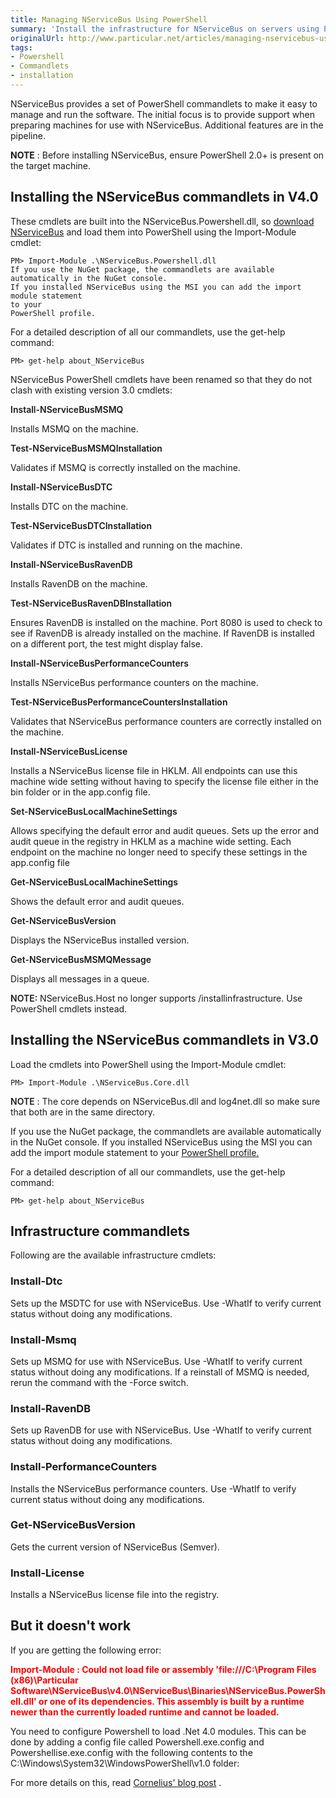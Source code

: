 ```yaml
---
title: Managing NServiceBus Using PowerShell
summary: 'Install the infrastructure for NServiceBus on servers using PowerShell commandlets. '
originalUrl: http://www.particular.net/articles/managing-nservicebus-using-powershell
tags:
- Powershell
- Commandlets
- installation
---
```


NServiceBus provides a set of PowerShell commandlets to make it easy to manage and run the software. The initial focus is to provide support when preparing machines for use with NServiceBus. Additional features are in the pipeline.

**NOTE** : Before installing NServiceBus, ensure PowerShell 2.0+ is present on the target machine.

Installing the NServiceBus commandlets in V4.0
----------------------------------------------

These cmdlets are built into the NServiceBus.Powershell.dll, so
[download NServiceBus](http://particular.net/downloads) and load them into PowerShell using the Import-Module cmdlet:

    PM> Import-Module .\NServiceBus.Powershell.dll
    If you use the NuGet package, the commandlets are available automatically in the NuGet console. 
    If you installed NServiceBus using the MSI you can add the import module statement 
    to your 
    PowerShell profile.


For a detailed description of all our commandlets, use the get-help command:


    PM> get-help about_NServiceBus



NServiceBus PowerShell cmdlets have been renamed so that they do not clash with existing version 3.0 cmdlets:


<span style="font-weight: 600;">Install-NServiceBusMSMQ</span>

Installs MSMQ on the machine.

<span style="font-weight: 600;">Test-NServiceBusMSMQInstallation</span>

Validates if MSMQ is correctly installed on the machine.

<span style="font-weight: 600;">Install-NServiceBusDTC</span>

Installs DTC on the machine.

<span style="font-weight: 600;">Test-NServiceBusDTCInstallation</span>

Validates if DTC is installed and running on the machine.

<span style="font-weight: 600;">Install-NServiceBusRavenDB</span>

Installs RavenDB on the machine.

<span style="font-weight: 600;">Test-NServiceBusRavenDBInstallation</span>

Ensures RavenDB is installed on the machine. Port 8080 is used to check to see if RavenDB is already installed on the machine. If RavenDB is installed on a different port, the test might display false.

<span style="font-weight: 600;">Install-NServiceBusPerformanceCounters</span>

Installs NServiceBus performance counters on the machine.

<span style="font-weight: 600;">Test-NServiceBusPerformanceCountersInstallation</span>

Validates that NServiceBus performance counters are correctly installed on the machine.

<span style="font-weight: 600;">Install-NServiceBusLicense</span>

Installs a NServiceBus license file in HKLM. All endpoints can use this machine wide setting without having to specify the license file either in the bin folder or in the app.config file.

<span style="font-weight: 600;">Set-NServiceBusLocalMachineSettings</span>

Allows specifying the default error and audit queues. Sets up the error and audit queue in the registry in HKLM as a machine wide setting. Each endpoint on the machine no longer need to specify these settings in the app.config file

<span style="font-weight: 600;">Get-NServiceBusLocalMachineSettings</span>

Shows the default error and audit queues.

<span style="font-weight: 600;">Get-NServiceBusVersion</span>

Displays the NServiceBus installed version.

<span style="font-weight: 600;">Get-NServiceBusMSMQMessage</span>

Displays all messages in a queue.

<span style="font-weight: 600;">NOTE:</span> NServiceBus.Host no longer supports /installinfrastructure. Use PowerShell cmdlets instead.


Installing the NServiceBus commandlets in V3.0
----------------------------------------------

Load the cmdlets into PowerShell using the Import-Module cmdlet:


    PM> Import-Module .\NServiceBus.Core.dll


<span style="font-weight: 600;">NOTE</span> : The core depends on NServiceBus.dll and log4net.dll so make sure that both are in the same directory.

If you use the NuGet package, the commandlets are available automatically in the NuGet console. If you installed NServiceBus using the MSI you can add the import module statement to your [PowerShell profile.](http://www.howtogeek.com/50236/customizing-your-powershell-profile/)

For a detailed description of all our commandlets, use the get-help command:


    PM> get-help about_NServiceBus


Infrastructure commandlets
--------------------------

Following are the available infrastructure cmdlets:

### Install-Dtc

Sets up the MSDTC for use with NServiceBus. Use -WhatIf to verify current status without doing any modifications.

### Install-Msmq

Sets up MSMQ for use with NServiceBus. Use -WhatIf to verify current status without doing any modifications. If a reinstall of MSMQ is needed, rerun the command with the -Force switch.

### Install-RavenDB

Sets up RavenDB for use with NServiceBus. Use -WhatIf to verify current status without doing any modifications.

### Install-PerformanceCounters

Installs the NServiceBus performance counters. Use -WhatIf to verify current status without doing any modifications.

### Get-NServiceBusVersion

Gets the current version of NServiceBus (Semver).

### Install-License

Installs a NServiceBus license file into the registry.

<a id="fixit">But it doesn't work</a>
-------------------------------------

If you are getting the following error:

**<font color="#ff0000">Import-Module : Could not load file or assembly
'file:///C:\\Program Files (x86)\\Particular Software\\NServiceBus\\v4.0\\NServiceBus\\Binaries\\NServiceBus.PowerShell.dll' or one of its dependencies. This assembly is built by a runtime newer than the currently loaded runtime and cannot be loaded. </font>**

You need to configure Powershell to load .Net 4.0 modules. This can be done by adding a config file called Powershell.exe.config and Powershellise.exe.config with the following contents to the C:\\Windows\\System32\\WindowsPowerShell\\v1.0 folder:

<?xml version="1.0" ?>

 <configuration>

 <startup uselegacyv2runtimeactivationpolicy="true">

 <supportedruntime version="v4.0.30319"></supportedruntime>

 <supportedruntime version="v2.0.50727"></supportedruntime>

 </startup>

 </configuration>

For more details on this, read [Cornelius' blog post](http://www.cjvandyk.com/blog/lists/posts/post.aspx?id=287) .

